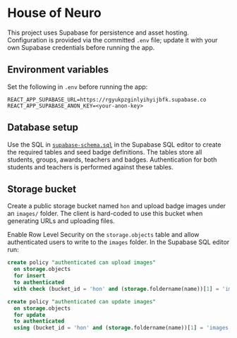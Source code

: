 # House of Neuro

This project uses Supabase for persistence and asset hosting. Configuration is provided via the committed `.env` file; update it with your own Supabase credentials before running the app.

## Environment variables
Set the following in `.env` before running the app:

```
REACT_APP_SUPABASE_URL=https://rgyukpzginlyihyijbfk.supabase.co
REACT_APP_SUPABASE_ANON_KEY=<your-anon-key>
```

## Database setup
Use the SQL in [`supabase-schema.sql`](./supabase-schema.sql) in the Supabase SQL editor to create the required tables and seed badge definitions. The tables store all students, groups, awards, teachers and badges. Authentication for both students and teachers is performed against these tables.

## Storage bucket
Create a public storage bucket named `hon` and upload badge images under an `images/` folder. The client is hard-coded to use this bucket when generating URLs and uploading files.

Enable Row Level Security on the `storage.objects` table and allow authenticated users to write to the `images` folder. In the Supabase SQL editor run:

```sql
create policy "authenticated can upload images"
  on storage.objects
  for insert
  to authenticated
  with check (bucket_id = 'hon' and (storage.foldername(name))[1] = 'images');

create policy "authenticated can update images"
  on storage.objects
  for update
  to authenticated
  using (bucket_id = 'hon' and (storage.foldername(name))[1] = 'images');
```
